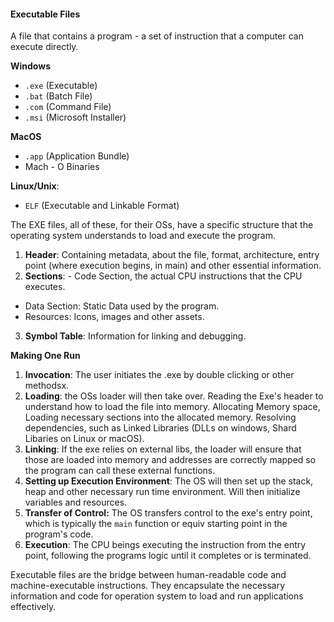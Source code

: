#### Executable Files
A file that contains a program - a set of instruction that a computer can execute directly. 

**Windows**
- `.exe` (Executable)
- `.bat` (Batch File)
- `.com` (Command File)
- `.msi` (Microsoft Installer)

**MacOS**
- `.app` (Application Bundle)
- Mach - O Binaries

**Linux/Unix**: 
- `ELF` (Executable and Linkable Format)

The EXE files, all of these, for their OSs, have a specific structure that the operating system understands to load and execute the program. 

1. **Header**: Containing metadata, about the file, format, architecture, entry point (where execution begins, in main) and other essential information. 
2. **Sections**: - Code Section, the actual CPU instructions that the CPU executes. 
- Data Section: Static Data used by the program. 
- Resources: Icons, images and other assets. 
3. **Symbol Table**: Information for linking and debugging. 

**Making One Run** 
1. **Invocation**: The user initiates the .exe by double clicking or other methodsx. 
2. **Loading**: the OSs loader will then take over. Reading the Exe's header to understand how to load the file into memory. Allocating Memory space, Loading necessary sections into the allocated memory. Resolving dependencies, such as Linked Libraries (DLLs on windows, Shard Libaries on Linux or macOS). 
3. **Linking**: If the exe relies on external libs, the loader will ensure that those are loaded into memory and addresses are correctly mapped so the program can call these external functions. 
4. **Setting up Execution Environment**: The OS will then set up the stack, heap and other necessary run time environment. Will then initialize variables and resources. 
5. **Transfer of Control:** The OS transfers control to the exe's entry point, which is typically the `main` function or equiv starting point in the program's code. 
6. **Execution**: The CPU beings executing the instruction from the entry point, following the programs logic until it completes or is terminated. 


Executable files are the bridge between human-readable code and machine-executable instructions. 
They encapsulate the necessary information and code for operation system to load and run applications effectively. 
